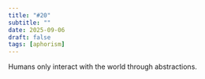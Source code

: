 ```yaml
---
title: "#20"
subtitle: ""
date: 2025-09-06
draft: false
tags: [aphorism]
---
```


Humans only interact with the world through abstractions.
